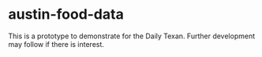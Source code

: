 austin-food-data
================
This is a prototype to demonstrate for the Daily Texan. Further development may follow if there is interest.
